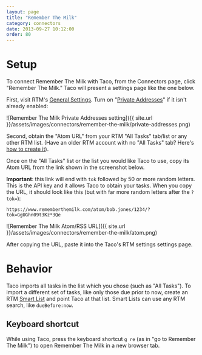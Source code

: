 ```yaml
---
layout: page
title: "Remember The Milk"
category: connectors
date: 2013-09-27 10:12:00
order: 80
---
```


# Setup

To connect Remember The Milk with Taco, from the Connectors page, click
"Remember The Milk." Taco will present a settings page like the one
below.

First, visit RTM's [General Settings](https://www.rememberthemilk.com/home). 
Turn on "[Private Addresses](http://www.rememberthemilk.com/help/?ctx=feeds.rss.privateaddress)" 
if it isn't already enabled:

![Remember The Milk Private Addresses setting]({{ site.url }}/assets/images/connectors/remember-the-milk/private-addresses.png)

Second, obtain the "Atom URL" from your RTM "All Tasks" tab/list or any 
other RTM list. (Have an older RTM account with no "All Tasks" tab? Here's 
[how to create it](https://www.rememberthemilk.com/forums/help/10179/)).

Once on the "All Tasks" list or the list you would like Taco to use, copy 
its Atom URL from the link shown in the screenshot below.

<a name="credentials"></a>
**Important**: this link will end with `tok` followed by 50 or more random 
letters. This is the API key and it allows Taco to obtain your tasks. When 
you copy the URL, it should look like this (but with far more random letters 
after the `?tok=`):

    https://www.rememberthemilk.com/atom/bob.jones/1234/?tok=GgUGhn09t3Kz*3Qe

![Remember The Milk Atom/RSS URL]({{ site.url }}/assets/images/connectors/remember-the-milk/atom.png)

After copying the URL, paste it into the Taco's RTM settings settings page. 

# Behavior

Taco imports all tasks in the list which you chose (such as "All
Tasks"). To import a different set of tasks, like only those due prior
to now, create an RTM 
[Smart List](https://www.rememberthemilk.com/help/?ctx=iphone.smartlists.addsmartlist) 
and point Taco at that list. Smart Lists can use any RTM search,
like `dueBefore:now`.

## Keyboard shortcut

While using Taco, press the keyboard shortcut `g re` (as in "go to
Remember The Milk") to open Remember The Milk in a new browser tab.
